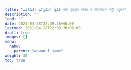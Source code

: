 ```yaml
---
title: "جَمْعُ المُؤَنَّثِ السَّالِم জামা মুয়ান্নাস সালিম বা মহিলাবাচক অটুট বহুবচন"
description: ""
lead: ""
date: 2021-04-28T22:39:38+06:00
lastmod: 2021-04-28T22:39:38+06:00
draft: true
images: []
menu: 
  nahw:
    parent: "anwanul_jame"
weight: 30
toc: true
---
```



